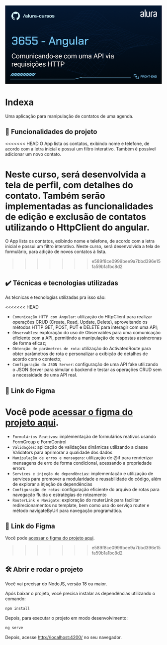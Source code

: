 ![Descricao da sua imagem](./thumbnail.png)

# Indexa

Uma aplicação para manipulação de contatos de uma agenda.

## 🔨 Funcionalidades do projeto

<<<<<<< HEAD
O App lista os contatos, exibindo nome e telefone, de acordo com a letra inicial e possui um filtro interativo. Também é possível adicionar um novo contato.

Neste curso, será desenvolvida a tela de perfil, com detalhes do contato.
Também serão implementadas as funcionalidades de edição e exclusão de contatos utilizando o HttpClient do angular.
=======
O App lista os contatos, exibindo nome e telefone, de acordo com a letra inicial e possui um filtro interativo. 
Neste curso, será desenvolvida a tela de formulário, para adição de novos contatos à lista.
>>>>>>> e589f8ce0999bee9a7bbd396e15fa59b1a1bc8d2

## ✔️ Técnicas e tecnologias utilizadas

As técnicas e tecnologias utilizadas pra isso são:

<<<<<<< HEAD
- `Comunicação HTTP com Angular`: utilização do HttpClient para realizar operações CRUD (Create, Read, Update, Delete), aproveitando os métodos HTTP GET, POST, PUT e DELETE para interagir com uma API;
- `Observables`: exploração do uso de Observables para uma comunicação eficiente com a API, permitindo a manipulação de respostas assíncronas de forma eficaz;
- `Obtenção de parâmetros de rota`: utilização do ActivatedRoute para obter parâmetros de rota e personalizar a exibição de detalhes de acordo com o contexto;
- `Configuração do JSON Server`: configuração de uma API fake utilizando o JSON Server para simular o backend e testar as operações CRUD sem a necessidade de uma API real.

## 📁 Link do Figma

Você pode [acessar o figma do projeto aqui](https://www.figma.com/file/uXjoavDEvDjyE8LsXgliGx/Indexa-%7C-Angular---Primeiros-Passos?type=design&node-id=320-7053&mode=design&t=5Kgod8QnM11BiTCA-0).
=======
- `Formulários Reativos`: implementação de formulários reativos usando FormGroup e FormControl
- `Validações`: aplicação de validações dinâmicas utilizando a classe Validators para aprimorar a qualidade dos dados
- `Manipulação de erros e mensagens`: utilização de @if para renderizar mensagens de erro de forma condicional, acessando a propriedade errors
- `Services e injeção de dependências`: implementação e utilização de services para promover a modularidade e reusabilidade do código, além de explorar a injeção de dependências
- `Configuração de rotas`: configuração eficiente do arquivo de rotas para navegação fluida e estratégias de roteamento
- `RouterLink e Navigate`: exploração do routerLink para facilitar redirecionamentos no template, bem como uso do serviço router e método navigateByUrl para navegação programática.

## 📁 Link do Figma

Você pode [acessar o figma do projeto aqui](https://www.figma.com/file/uXjoavDEvDjyE8LsXgliGx/Indexa-%7C-Angular---Primeiros-Passos?type=design&node-id=241-4472&mode=design&t=wRERwIPB7NC0Xw7z-0).
>>>>>>> e589f8ce0999bee9a7bbd396e15fa59b1a1bc8d2

## 🛠️ Abrir e rodar o projeto

Você vai precisar do NodeJS, versão 18 ou maior.

Após baixar o projeto, você precisa instalar as dependências utilizando o comando:

```bash
npm install
```

Depois, para executar o projeto em modo desenvolvimento:

```bash
ng serve
```

Depois, acesse [http://localhost:4200/](url) no seu navegador.
